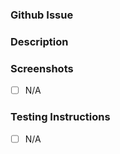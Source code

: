 <!-- Please title this PR with the following structure: -->
<!-- System(files changed)[Issue Number]: brief description of PR -- >
<!-- Example: Audio(sound fx)[#23]: Update game over sound -->

### Github Issue

<!-- Issue number this PR addresses -->

### Description

<!-- Brief description of what this PR changes -->

### Screenshots

<!-- Screenshots of updated UI -->

- [ ] N/A

### Testing Instructions

<!-- A list of steps of what you did to test locally -->

- [ ] N/A
